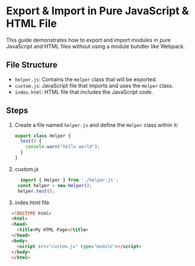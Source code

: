 # Export & Import in Pure JavaScript & HTML File

This guide demonstrates how to export and import modules in pure JavaScript and HTML files without using a module bundler like Webpack.

## File Structure
- `helper.js`: Contains the `Helper` class that will be exported.
- `custom.js`: JavaScript file that imports and uses the `Helper` class.
- `index.html`: HTML file that includes the JavaScript code.

## Steps
1. Create a file named `helper.js` and define the `Helper` class within it:
   ```javascript
   export class Helper {
     test() {
       console.warn("hello world");
     }
   }
   ```
2. custom.js
   ```javascript
     import { Helper } from './helper.js';
    const helper = new Helper();
    helper.test();
   ```
4. index.html file
  ```html
    <!DOCTYPE html>
    <html>
    <head>
      <title>My HTML Page</title>
    </head>
    <body>
      <script src="custom.js" type="module"></script>
    </body>
    </html>
  ```
